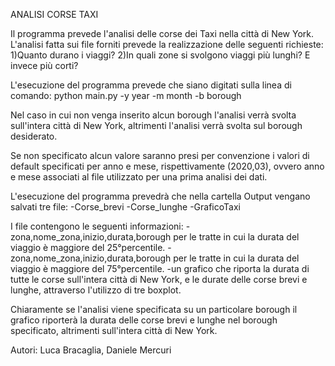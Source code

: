 ANALISI CORSE TAXI  

Il programma prevede l'analisi delle corse dei Taxi nella città di New York.
L'analisi fatta sui file forniti prevede la realizzazione delle seguenti richieste:
1)Quanto durano i viaggi? 
2)In quali zone si svolgono viaggi più lunghi? E invece più corti? 

L'esecuzione del programma prevede che siano digitati sulla linea di comando:
python main.py -y year -m month -b borough

Nel caso in cui non venga inserito alcun borough l'analisi verrà svolta sull'intera città di New York,
altrimenti l'analisi verrà svolta sul borough desiderato. 

Se non specificato alcun valore saranno presi per convenzione i valori di default specificati per anno e mese, rispettivamente (2020,03),
ovvero anno e mese associati al file utilizzato per una prima analisi dei dati.

L'esecuzione del programma prevedrà che nella cartella Output vengano salvati tre file:
-Corse_brevi
-Corse_lunghe
-GraficoTaxi

I file contengono le seguenti informazioni:
-zona,nome_zona,inizio,durata,borough per le tratte in cui la durata del viaggio è maggiore del 25°percentile.
-zona,nome_zona,inizio,durata,borough per le tratte in cui la durata del viaggio è maggiore del 75°percentile.
-un grafico che riporta la durata di tutte le corse sull'intera città di New York, e le durate delle corse brevi e lunghe, attraverso l'utilizzo di tre boxplot.

Chiaramente se l'analisi viene specificata su un particolare borough il grafico riporterà la durata delle corse brevi e lunghe nel borough specificato, altrimenti sull'intera città di New York.

Autori:
Luca Bracaglia, Daniele Mercuri
